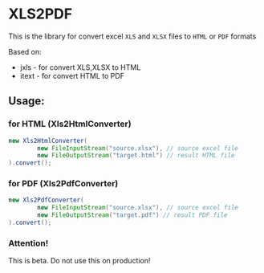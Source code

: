# XLS2PDF
This is the library for convert excel `XLS` and `XLSX` files to `HTML` or `PDF` formats

Based on:
- jxls -  for convert XLS,XLSX to HTML
- itext - for convert HTML to PDF

## Usage:
### for HTML (Xls2HtmlConverter)
```java
new Xls2HtmlConverter(
        new FileInputStream("source.xlsx"), // source excel file
        new FileOutputStream("target.html") // result HTML file
).convert();
```

### for PDF (Xls2PdfConverter)
```java
new Xls2PdfConverter(
        new FileInputStream("source.xlsx"), // source excel file
        new FileOutputStream("target.pdf") // result PDF file
).convert();
```

### Attention!
This is beta. Do not use this on production!